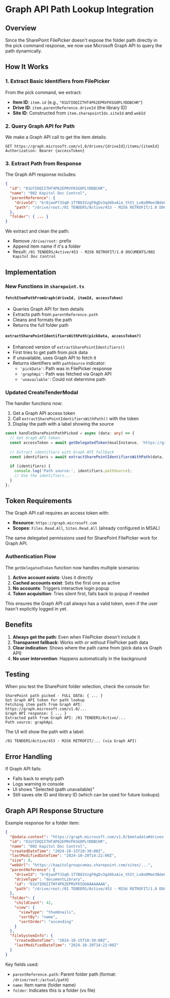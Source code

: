 # Graph API Path Lookup Integration

## Overview

Since the SharePoint FilePicker doesn't expose the folder path directly in the pick command response, we now use Microsoft Graph API to query the path dynamically.

## How It Works

### 1. Extract Basic Identifiers from FilePicker
From the pick command, we extract:
- **Item ID**: `item.id` (e.g., `"01U7IOQIITHT4P62EPRVFKSGOPLYDDBCHR"`)
- **Drive ID**: `item.parentReference.driveId` (the library ID)
- **Site ID**: Constructed from `item.sharepointIds.siteId` and `webId`

### 2. Query Graph API for Path
We make a Graph API call to get the item details:

```
GET https://graph.microsoft.com/v1.0/drives/{driveId}/items/{itemId}
Authorization: Bearer {accessToken}
```

### 3. Extract Path from Response
The Graph API response includes:
```json
{
  "id": "01U7IOQIITHT4P62EPRVFKSGOPLYDDBCHR",
  "name": "002 Kapitol Doc Control",
  "parentReference": {
    "driveId": "b!0jwoP7JSq0-1T7BO1VzgF0gDv3qd4bxAie_thIt_Lx8oDMee3BdeQL_TE8L5eoVD",
    "path": "/drive/root:/01 TENDERS/Active/453 - M2S6 RETROFIT/1.0 DOCUMENTS"
  },
  "folder": { ... }
}
```

We extract and clean the path:
- Remove `/drive/root:` prefix
- Append item name if it's a folder
- Result: `/01 TENDERS/Active/453 - M2S6 RETROFIT/1.0 DOCUMENTS/002 Kapitol Doc Control`

## Implementation

### New Functions in `sharepoint.ts`

#### `fetchItemPathFromGraph(driveId, itemId, accessToken)`
- Queries Graph API for item details
- Extracts path from `parentReference.path`
- Cleans and formats the path
- Returns the full folder path

#### `extractSharePointIdentifiersWithPath(pickData, accessToken?)`
- Enhanced version of `extractSharePointIdentifiers()`
- First tries to get path from pick data
- If unavailable, uses Graph API to fetch it
- Returns identifiers with `pathSource` indicator:
  - `'pickData'`: Path was in FilePicker response
  - `'graphApi'`: Path was fetched via Graph API
  - `'unavailable'`: Could not determine path

### Updated CreateTenderModal

The handler functions now:
1. Get a Graph API access token
2. Call `extractSharePointIdentifiersWithPath()` with the token
3. Display the path with a label showing the source

```typescript
const handleSharePointPathPicked = async (data: any) => {
  // Get Graph API token
  const accessToken = await getDelegatedToken(msalInstance, 'https://graph.microsoft.com');
  
  // Extract identifiers with Graph API fallback
  const identifiers = await extractSharePointIdentifiersWithPath(data, accessToken);
  
  if (identifiers) {
    console.log('Path source:', identifiers.pathSource);
    // Use the identifiers...
  }
};
```

## Token Requirements

The Graph API call requires an access token with:
- **Resource**: `https://graph.microsoft.com`
- **Scopes**: `Files.Read.All`, `Sites.Read.All` (already configured in MSAL)

The same delegated permissions used for SharePoint FilePicker work for Graph API.

### Authentication Flow

The `getDelegatedToken` function now handles multiple scenarios:

1. **Active account exists**: Uses it directly
2. **Cached accounts exist**: Sets the first one as active
3. **No accounts**: Triggers interactive login popup
4. **Token acquisition**: Tries silent first, falls back to popup if needed

This ensures the Graph API call always has a valid token, even if the user hasn't explicitly logged in yet.

## Benefits

1. **Always get the path**: Even when FilePicker doesn't include it
2. **Transparent fallback**: Works with or without FilePicker path data
3. **Clear indication**: Shows where the path came from (pick data vs Graph API)
4. **No user intervention**: Happens automatically in the background

## Testing

When you test the SharePoint folder selection, check the console for:

```
SharePoint path picked - FULL DATA: { ... }
Got Graph API token for path lookup
Fetching item path from Graph API: https://graph.microsoft.com/v1.0/...
Graph API response: { ... }
Extracted path from Graph API: /01 TENDERS/Active/...
Path source: graphApi
```

The UI will show the path with a label:
```
/01 TENDERS/Active/453 - M2S6 RETROFIT/... (via Graph API)
```

## Error Handling

If Graph API fails:
- Falls back to empty path
- Logs warning in console
- UI shows "Selected (path unavailable)"
- Still saves site ID and library ID (which can be used for future lookups)

## Graph API Response Structure

Example response for a folder item:

```json
{
  "@odata.context": "https://graph.microsoft.com/v1.0/$metadata#drives('...')/items/$entity",
  "id": "01U7IOQIITHT4P62EPRVFKSGOPLYDDBCHR",
  "name": "002 Kapitol Doc Control",
  "createdDateTime": "2024-10-15T10:30:00Z",
  "lastModifiedDateTime": "2024-10-20T14:22:00Z",
  "size": 0,
  "webUrl": "https://kapitolgroupcomau.sharepoint.com/sites/...",
  "parentReference": {
    "driveId": "b!0jwoP7JSq0-1T7BO1VzgF0gDv3qd4bxAie_thIt_Lx8oDMee3BdeQL_TE8L5eoVD",
    "driveType": "documentLibrary",
    "id": "01U7IOQIITHT4P62EPRVFKSGOAAAAAAAA",
    "path": "/drive/root:/01 TENDERS/Active/453 - M2S6 RETROFIT/1.0 DOCUMENTS"
  },
  "folder": {
    "childCount": 42,
    "view": {
      "viewType": "thumbnails",
      "sortBy": "name",
      "sortOrder": "ascending"
    }
  },
  "fileSystemInfo": {
    "createdDateTime": "2024-10-15T10:30:00Z",
    "lastModifiedDateTime": "2024-10-20T14:22:00Z"
  }
}
```

Key fields used:
- `parentReference.path`: Parent folder path (format: `/drive/root:/actual/path`)
- `name`: Item name (folder name)
- `folder`: Indicates this is a folder (vs file)
